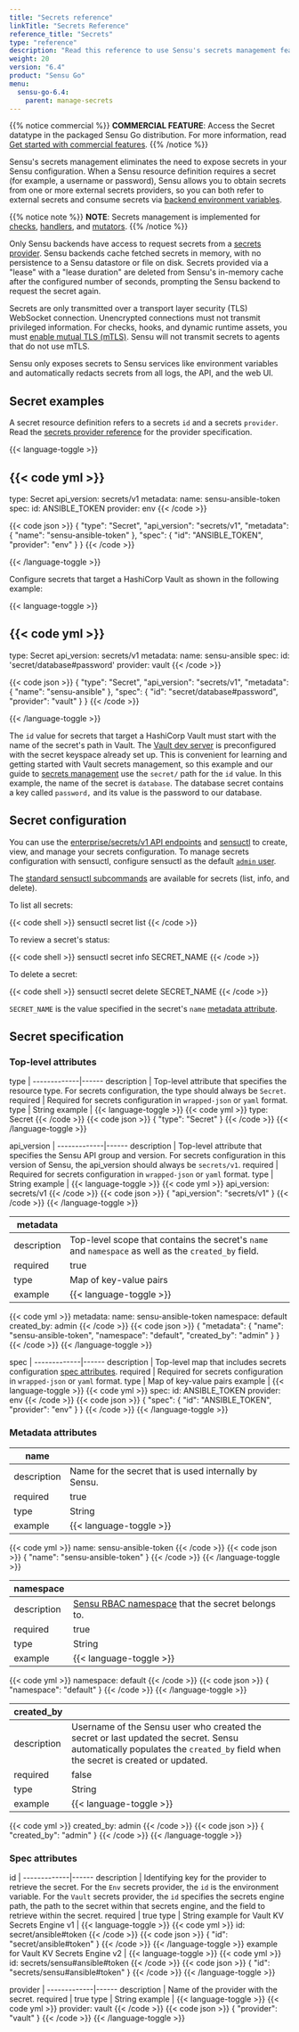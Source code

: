 ```yaml
---
title: "Secrets reference"
linkTitle: "Secrets Reference"
reference_title: "Secrets"
type: "reference"
description: "Read this reference to use Sensu's secrets management feature to avoid exposing sensitive information in your Sensu configuration."
weight: 20
version: "6.4"
product: "Sensu Go"
menu: 
  sensu-go-6.4:
    parent: manage-secrets
---
```


{{% notice commercial %}}
**COMMERCIAL FEATURE**: Access the Secret datatype in the packaged Sensu Go distribution.
For more information, read [Get started with commercial features](../../../commercial/).
{{% /notice %}}

Sensu's secrets management eliminates the need to expose secrets in your Sensu configuration.
When a Sensu resource definition requires a secret (for example, a username or password), Sensu allows you to obtain secrets from one or more external secrets providers, so you can both refer to external secrets and consume secrets via [backend environment variables][5].

{{% notice note %}}
**NOTE**: Secrets management is implemented for [checks](../../../observability-pipeline/observe-schedule/checks/#check-with-secret), [handlers](../../../observability-pipeline/observe-process/handlers/#handler-with-secret), and [mutators](../../../observability-pipeline/observe-transform/mutators/#mutator-with-secret).
{{% /notice %}}

Only Sensu backends have access to request secrets from a [secrets provider][7].
Sensu backends cache fetched secrets in memory, with no persistence to a Sensu datastore or file on disk.
Secrets provided via a "lease" with a "lease duration" are deleted from Sensu's in-memory cache after the configured number of seconds, prompting the Sensu backend to request the secret again.

Secrets are only transmitted over a transport layer security (TLS) WebSocket connection.
Unencrypted connections must not transmit privileged information.
For checks, hooks, and dynamic runtime assets, you must [enable mutual TLS (mTLS)][13].
Sensu will not transmit secrets to agents that do not use mTLS.

Sensu only exposes secrets to Sensu services like environment variables and automatically redacts secrets from all logs, the API, and the web UI.

## Secret examples

A secret resource definition refers to a secrets `id` and a secrets `provider`.
Read the [secrets provider reference][7] for the provider specification.

{{< language-toggle >}}

{{< code yml >}}
---
type: Secret
api_version: secrets/v1
metadata:
  name: sensu-ansible-token
spec:
  id: ANSIBLE_TOKEN
  provider: env
{{< /code >}}

{{< code json >}}
{
  "type": "Secret",
  "api_version": "secrets/v1",
  "metadata": {
    "name": "sensu-ansible-token"
  },
  "spec": {
    "id": "ANSIBLE_TOKEN",
    "provider": "env"
  }
}
{{< /code >}}

{{< /language-toggle >}}

Configure secrets that target a HashiCorp Vault as shown in the following example:

{{< language-toggle >}}

{{< code yml >}}
---
type: Secret
api_version: secrets/v1
metadata:
  name: sensu-ansible
spec:
  id: 'secret/database#password'
  provider: vault
{{< /code >}}

{{< code json >}}
{
  "type": "Secret",
  "api_version": "secrets/v1",
  "metadata": {
    "name": "sensu-ansible"
  },
  "spec": {
    "id": "secret/database#password",
    "provider": "vault"
  }
}
{{< /code >}}

{{< /language-toggle >}}

The `id` value for secrets that target a HashiCorp Vault must start with the name of the secret's path in Vault.
The [Vault dev server][10] is preconfigured with the secret keyspace already set up.
This is convenient for learning and getting started with Vault secrets management, so this example and our guide to [secrets management][11] use the `secret/` path for the `id` value.
In this example, the name of the secret is `database`.
The database secret contains a key called `password,` and its value is the password to our database.

## Secret configuration

You can use the [enterprise/secrets/v1 API endpoints][2] and [sensuctl][3] to create, view, and manage your secrets configuration.
To manage secrets configuration with sensuctl, configure sensuctl as the default [`admin` user][6].

The [standard sensuctl subcommands][4] are available for secrets (list, info, and delete).

To list all secrets:

{{< code shell >}}
sensuctl secret list
{{< /code >}}

To review a secret's status:

{{< code shell >}}
sensuctl secret info SECRET_NAME
{{< /code >}}

To delete a secret:

{{< code shell >}}
sensuctl secret delete SECRET_NAME
{{< /code >}}

`SECRET_NAME` is the value specified in the secret's `name` [metadata attribute][12].
 
## Secret specification

### Top-level attributes

type         | 
-------------|------
description  | Top-level attribute that specifies the resource type. For secrets configuration, the type should always be `Secret`.
required     | Required for secrets configuration in `wrapped-json` or `yaml` format.
type         | String
example      | {{< language-toggle >}}
{{< code yml >}}
type: Secret
{{< /code >}}
{{< code json >}}
{
  "type": "Secret"
}
{{< /code >}}
{{< /language-toggle >}}

api_version  | 
-------------|------
description  | Top-level attribute that specifies the Sensu API group and version. For secrets configuration in this version of Sensu, the api_version should always be `secrets/v1`.
required     | Required for secrets configuration in `wrapped-json` or `yaml` format.
type         | String
example      | {{< language-toggle >}}
{{< code yml >}}
api_version: secrets/v1
{{< /code >}}
{{< code json >}}
{
  "api_version": "secrets/v1"
}
{{< /code >}}
{{< /language-toggle >}}

metadata     |      |
-------------|------
description  | Top-level scope that contains the secret's `name` and `namespace` as well as the `created_by` field.
required     | true
type         | Map of key-value pairs
example      | {{< language-toggle >}}
{{< code yml >}}
metadata:
  name: sensu-ansible-token
  namespace: default
  created_by: admin
{{< /code >}}
{{< code json >}}
{
  "metadata": {
    "name": "sensu-ansible-token",
    "namespace": "default",
    "created_by": "admin"
  }
}
{{< /code >}}
{{< /language-toggle >}}

spec         | 
-------------|------
description  | Top-level map that includes secrets configuration [spec attributes][8].
required     | Required for secrets configuration in `wrapped-json` or `yaml` format.
type         | Map of key-value pairs
example      | {{< language-toggle >}}
{{< code yml >}}
spec:
  id: ANSIBLE_TOKEN
  provider: env
{{< /code >}}
{{< code json >}}
{
  "spec": {
    "id": "ANSIBLE_TOKEN",
    "provider": "env"
  }
}
{{< /code >}}
{{< /language-toggle >}}

### Metadata attributes

name         |      |
-------------|------
description  | Name for the secret that is used internally by Sensu.
required     | true
type         | String
example      | {{< language-toggle >}}
{{< code yml >}}
name: sensu-ansible-token
{{< /code >}}
{{< code json >}}
{
  "name": "sensu-ansible-token"
}
{{< /code >}}
{{< /language-toggle >}}

namespace    |      |
-------------|------
description  | [Sensu RBAC namespace][9] that the secret belongs to.
required     | true
type         | String
example      | {{< language-toggle >}}
{{< code yml >}}
namespace: default
{{< /code >}}
{{< code json >}}
{
  "namespace": "default"
}
{{< /code >}}
{{< /language-toggle >}}

| created_by |      |
-------------|------
description  | Username of the Sensu user who created the secret or last updated the secret. Sensu automatically populates the `created_by` field when the secret is created or updated.
required     | false
type         | String
example      | {{< language-toggle >}}
{{< code yml >}}
created_by: admin
{{< /code >}}
{{< code json >}}
{
  "created_by": "admin"
}
{{< /code >}}
{{< /language-toggle >}}

### Spec attributes

id           | 
-------------|------ 
description  | Identifying key for the provider to retrieve the secret. For the `Env` secrets provider, the `id` is the environment variable. For the `Vault` secrets provider, the `id` specifies the secrets engine path, the path to the secret within that secrets engine, and the field to retrieve within the secret.
required     | true
type         | String
example for Vault KV Secrets Engine v1 | {{< language-toggle >}}
{{< code yml >}}
id: secret/ansible#token
{{< /code >}}
{{< code json >}}
{
  "id": "secret/ansible#token"
}
{{< /code >}}
{{< /language-toggle >}}
example for Vault KV Secrets Engine v2 | {{< language-toggle >}}
{{< code yml >}}
id: secrets/sensu#ansible#token
{{< /code >}}
{{< code json >}}
{
  "id": "secrets/sensu#ansible#token"
}
{{< /code >}}
{{< /language-toggle >}}

provider     | 
-------------|------ 
description  | Name of the provider with the secret.
required     | true
type         | String
example      | {{< language-toggle >}}
{{< code yml >}}
provider: vault
{{< /code >}}
{{< code json >}}
{
  "provider": "vault"
}
{{< /code >}}
{{< /language-toggle >}}


[2]: ../../../api/enterprise/secrets/
[3]: ../../../sensuctl/
[4]: ../../../sensuctl/create-manage-resources/#subcommands
[5]: ../../../observability-pipeline/observe-schedule/backend/#configuration-via-environment-variables
[6]: ../../control-access/rbac#default-users
[7]: ../secrets-providers/
[8]: #spec-attributes
[9]: ../../control-access/namespaces/
[10]: https://learn.hashicorp.com/vault/getting-started/dev-server
[11]: ../secrets-management/
[12]: #metadata-attributes
[13]: ../../deploy-sensu/secure-sensu/#optional-configure-sensu-agent-mtls-authentication

